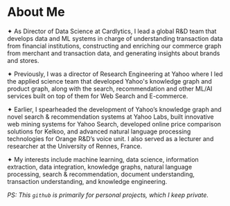 # About Me

✦ As Director of Data Science at Cardlytics, I lead a global R&D team that develops data and ML systems in charge of understanding transaction data from financial institutions, constructing and enriching our commerce graph from merchant and transaction data, and generating insights about brands and stores.

✦ Previously, I was a director of Research Engineering at Yahoo where I led the applied science team that developed Yahoo's knowledge graph and product graph, along with the search, recommendation and other ML/AI services built on top of them for Web Search and E-commerce. 

✦ Earlier, I spearheaded the development of Yahoo’s knowledge graph and novel search & recommendation systems at Yahoo Labs, built innovative web mining systems for Yahoo Search, developed online price comparison solutions for Kelkoo, and advanced natural language processing technologies for Orange R&D’s voice unit. I also served as a lecturer and researcher at the University of Rennes, France.

✦ My interests include machine learning, data science, information extraction, data integration, knowledge graphs, natural language processing, search & recommendation, document understanding, transaction understanding, and knowledge engineering.

*PS: This `github` is primarily for personal projects, which I keep private.*
